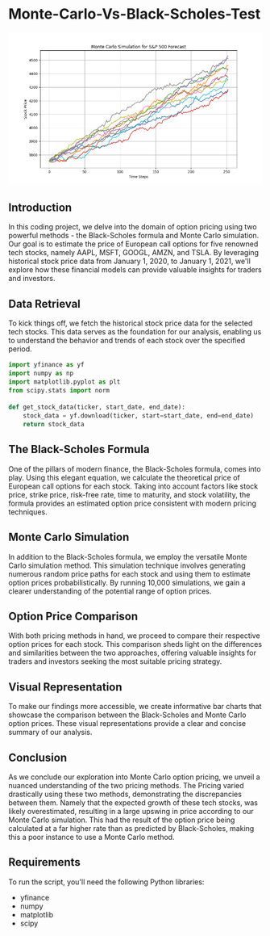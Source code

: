 # Monte-Carlo-Vs-Black-Scholes-Test

 ![Monte Carlo](Monte%20Carlo%20vs%20Black-Scholes/plot.png)


## Introduction

In this coding project, we delve into the domain of option pricing using two powerful methods - the Black-Scholes formula and Monte Carlo simulation. Our goal is to estimate the price of European call options for five renowned tech stocks, namely AAPL, MSFT, GOOGL, AMZN, and TSLA. By leveraging historical stock price data from January 1, 2020, to January 1, 2021, we'll explore how these financial models can provide valuable insights for traders and investors.

## Data Retrieval

To kick things off, we fetch the historical stock price data for the selected tech stocks. This data serves as the foundation for our analysis, enabling us to understand the behavior and trends of each stock over the specified period. 
```python
import yfinance as yf
import numpy as np
import matplotlib.pyplot as plt
from scipy.stats import norm

def get_stock_data(ticker, start_date, end_date):
    stock_data = yf.download(ticker, start=start_date, end=end_date)
    return stock_data
```
## The Black-Scholes Formula

One of the pillars of modern finance, the Black-Scholes formula, comes into play. Using this elegant equation, we calculate the theoretical price of European call options for each stock. Taking into account factors like stock price, strike price, risk-free rate, time to maturity, and stock volatility, the formula provides an estimated option price consistent with modern pricing techniques.

## Monte Carlo Simulation

In addition to the Black-Scholes formula, we employ the versatile Monte Carlo simulation method. This simulation technique involves generating numerous random price paths for each stock and using them to estimate option prices probabilistically. By running 10,000 simulations, we gain a clearer understanding of the potential range of option prices.

## Option Price Comparison

With both pricing methods in hand, we proceed to compare their respective option prices for each stock. This comparison sheds light on the differences and similarities between the two approaches, offering valuable insights for traders and investors seeking the most suitable pricing strategy.

## Visual Representation

To make our findings more accessible, we create informative bar charts that showcase the comparison between the Black-Scholes and Monte Carlo option prices. These visual representations provide a clear and concise summary of our analysis.

## Conclusion

As we conclude our exploration into Monte Carlo option pricing, we unveil a nuanced understanding of the two pricing methods. The Pricing varied drastically using these two methods, demonstrating the discrepancies between them. Namely that the expected growth of these tech stocks, was likely overestimated, resulting in a large upswing in price according to our Monte 
Carlo simulation. This had the result of the option price being calculated at a far higher rate than as predicted by Black-Scholes, making this a poor instance to use a Monte Carlo method.

## Requirements

To run the script, you'll need the following Python libraries:
- yfinance
- numpy
- matplotlib
- scipy


